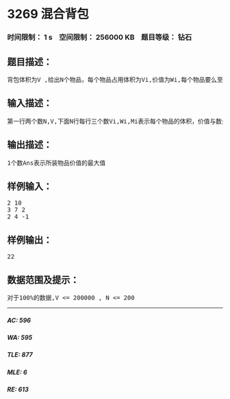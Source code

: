 # 3269 混合背包   
### 时间限制： 1 s&nbsp;&nbsp;&nbsp;&nbsp;空间限制： 256000 KB&nbsp;&nbsp;&nbsp;&nbsp;题目等级： 钻石  
## 题目描述：  

<pre>
背包体积为V ,给出N个物品，每个物品占用体积为Vi,价值为Wi,每个物品要么至多取1件，要么至多取mi件（mi > 1） , 要么数量无限 ， 在所装物品总体积不超过V的前提下所装物品的价值的和的最大值是多少？
</pre>
  
  
## 输入描述：  

<pre>
第一行两个数N,V,下面N行每行三个数Vi,Wi,Mi表示每个物品的体积，价值与数量，Mi=1表示至多取一件，Mi>1表示至多取Mi件，Mi=-1表示数量无限
</pre>
  
  
## 输出描述：  

<pre>
1个数Ans表示所装物品价值的最大值
</pre>
  
  
## 样例输入：  

<pre>
2 10
3 7 2
2 4 -1
</pre>
  
  
## 样例输出：  

<pre>
22
</pre>
  
  
## 数据范围及提示：  

<pre>
对于100%的数据,V <= 200000 , N <= 200
</pre>
  
  
***  

##### AC: 596  
##### WA: 595  
##### TLE: 877  
##### MLE: 6  
##### RE: 613  

